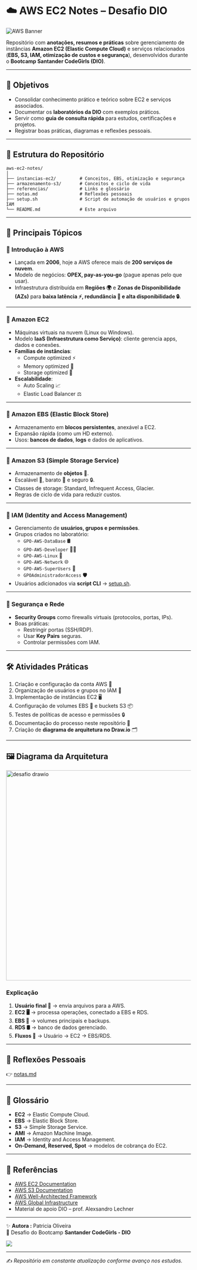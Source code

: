 # ☁️ AWS EC2 Notes – Desafio DIO

![AWS Banner](https://user-images.githubusercontent.com/placeholder/aws-banner.png)

Repositório com **anotações, resumos e práticas** sobre gerenciamento de instâncias **Amazon EC2 (Elastic Compute Cloud)** e serviços relacionados (**EBS, S3, IAM, otimização de custos e segurança**), desenvolvidos durante o **Bootcamp Santander CodeGirls (DIO)**.  

---

## 🎯 Objetivos
- Consolidar conhecimento prático e teórico sobre EC2 e serviços associados.  
- Documentar os **laboratórios da DIO** com exemplos práticos.  
- Servir como **guia de consulta rápida** para estudos, certificações e projetos.  
- Registrar boas práticas, diagramas e reflexões pessoais.  

---

## 📂 Estrutura do Repositório
```
aws-ec2-notes/
│
├── instancias-ec2/         # Conceitos, EBS, otimização e segurança
├── armazenamento-s3/       # Conceitos e ciclo de vida
├── referencias/            # Links e glossário
├── notas.md                # Reflexões pessoais
├── setup.sh                # Script de automação de usuários e grupos IAM
└── README.md               # Este arquivo
```

---

## 🚀 Principais Tópicos

### 🔹 Introdução à AWS
- Lançada em **2006**, hoje a AWS oferece mais de **200 serviços de nuvem**.  
- Modelo de negócios: **OPEX, pay-as-you-go** (pague apenas pelo que usar).  
- Infraestrutura distribuída em **Regiões 🌍** e **Zonas de Disponibilidade (AZs)** para **baixa latência ⚡, redundância 🔁 e alta disponibilidade 🔒**.  

---

### 🔹 Amazon EC2
- Máquinas virtuais na nuvem (Linux ou Windows).  
- Modelo **IaaS (Infraestrutura como Serviço)**: cliente gerencia apps, dados e conexões.  
- **Famílias de instâncias**:
  - Compute optimized ⚡
  - Memory optimized 🧠
  - Storage optimized 💾  
- **Escalabilidade**:
  - Auto Scaling 📈  
  - Elastic Load Balancer ⚖️  

---

### 🔹 Amazon EBS (Elastic Block Store)
- Armazenamento em **blocos persistentes**, anexável a EC2.  
- Expansão rápida (como um HD externo).  
- Usos: **bancos de dados**, **logs** e dados de aplicativos.  

---

### 🔹 Amazon S3 (Simple Storage Service)
- Armazenamento de **objetos** 📂.  
- Escalável 🚀, barato 💸 e seguro 🔒.  
- Classes de storage: Standard, Infrequent Access, Glacier.  
- Regras de ciclo de vida para reduzir custos.  

---

### 🔹 IAM (Identity and Access Management)
- Gerenciamento de **usuários, grupos e permissões**.  
- Grupos criados no laboratório:
  - `GPO-AWS-DataBase` 🛢️  
  - `GPO-AWS-Developer` 👨‍💻  
  - `GPO-AWS-Linux` 🐧  
  - `GPO-AWS-Network` 🌐  
  - `GPO-AWS-SuperUsers` 🦸  
  - `GPOAdministradorAccess` 🛡️  
- Usuários adicionados via **script CLI** → [setup.sh](./setup.sh).  

---

### 🔹 Segurança e Rede
- **Security Groups** como firewalls virtuais (protocolos, portas, IPs).  
- Boas práticas:
  - Restringir portas (SSH/RDP).  
  - Usar **Key Pairs** seguras.  
  - Controlar permissões com IAM.  

---

## 🛠️ Atividades Práticas
1. Criação e configuração da conta AWS 📝  
2. Organização de usuários e grupos no IAM 👥  
3. Implementação de instâncias EC2 🖥️  
4. Configuração de volumes EBS 💾 e buckets S3 📦  
5. Testes de políticas de acesso e permissões 🔒  
6. Documentação do processo neste repositório 📑  
7. Criação de **diagrama de arquitetura no Draw.io** 🗂️  

---

## 🖼️ Diagrama da Arquitetura
<img width="991" height="572" alt="desafio drawio" src="https://github.com/user-attachments/assets/73806212-f3b3-4291-8ad4-5c5a08b61195" />

### Explicação
1. **Usuário final 👤** → envia arquivos para a AWS.  
2. **EC2 🖥️** → processa operações, conectado a EBS e RDS.  
3. **EBS 💾** → volumes principais e backups.  
4. **RDS 🛢️** → banco de dados gerenciado.  
5. **Fluxos 🔀** → Usuário → EC2 → EBS/RDS.  

---

## 💭 Reflexões Pessoais
👉 [notas.md](./notas.md)  

---

## 📖 Glossário
- **EC2** → Elastic Compute Cloud.  
- **EBS** → Elastic Block Store.  
- **S3** → Simple Storage Service.  
- **AMI** → Amazon Machine Image.  
- **IAM** → Identity and Access Management.  
- **On-Demand, Reserved, Spot** → modelos de cobrança do EC2.  

---

## 📌 Referências
- [AWS EC2 Documentation](https://docs.aws.amazon.com/ec2/)  
- [AWS S3 Documentation](https://docs.aws.amazon.com/s3/)  
- [AWS Well-Architected Framework](https://aws.amazon.com/architecture/well-architected/)  
- [AWS Global Infrastructure](https://aws.amazon.com/about-aws/global-infrastructure/)  
- Material de apoio DIO – prof. Alexsandro Lechner  

---

✨ **Autora :** Patricia Oliveira  
📌 Desafio do Bootcamp **Santander CodeGirls - DIO**  

<a href="https://www.linkedin.com/in/savarezi"><img src="https://img.shields.io/badge/-LinkedIn-67cb57?style=for-the-badge&logo=linkedin&logoColor=fff"></a>  

---

✍️ *Repositório em constante atualização conforme avanço nos estudos.*
